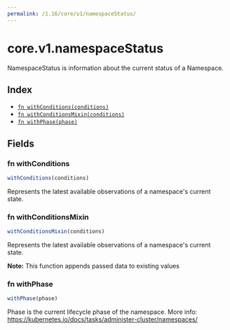 ```yaml
---
permalink: /1.16/core/v1/namespaceStatus/
---
```


# core.v1.namespaceStatus

NamespaceStatus is information about the current status of a Namespace.

## Index

* [`fn withConditions(conditions)`](#fn-withconditions)
* [`fn withConditionsMixin(conditions)`](#fn-withconditionsmixin)
* [`fn withPhase(phase)`](#fn-withphase)

## Fields

### fn withConditions

```ts
withConditions(conditions)
```

Represents the latest available observations of a namespace's current state.

### fn withConditionsMixin

```ts
withConditionsMixin(conditions)
```

Represents the latest available observations of a namespace's current state.

**Note:** This function appends passed data to existing values

### fn withPhase

```ts
withPhase(phase)
```

Phase is the current lifecycle phase of the namespace. More info: https://kubernetes.io/docs/tasks/administer-cluster/namespaces/